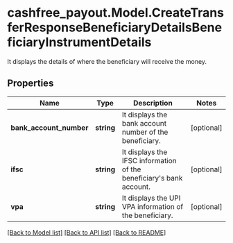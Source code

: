 # cashfree_payout.Model.CreateTransferResponseBeneficiaryDetailsBeneficiaryInstrumentDetails
It displays the details of where the beneficiary will receive the money.

## Properties

Name | Type | Description | Notes
------------ | ------------- | ------------- | -------------
**bank_account_number** | **string** | It displays the bank account number of the beneficiary. | [optional] 
**ifsc** | **string** | It displays the IFSC information of the beneficiary&#39;s bank account. | [optional] 
**vpa** | **string** | It displays the UPI VPA information of the beneficiary. | [optional] 

[[Back to Model list]](../README.md#documentation-for-models) [[Back to API list]](../README.md#documentation-for-api-endpoints) [[Back to README]](../README.md)

